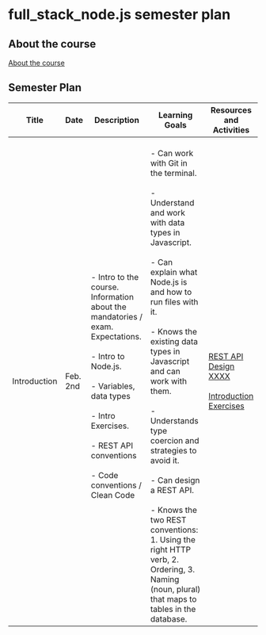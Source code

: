 # full_stack_node.js semester plan

## About the course

[About the course](00._Course_Material/00._Meta_Course_Material/about_the_course.md)

## Semester Plan


| Title | Date | Description | Learning Goals | Resources and Activities |
| --- | --- | --- | --- | --- |
| Introduction | Feb. 2nd | <br>          - Intro to the course. Information about the mandatories / exam. Expectations.<br><br>            - Intro to Node.js.<br><br>            - Variables, data types<br><br>            - Intro Exercises.<br><br>            - REST API conventions<br><br>            - Code conventions / Clean Code<br>         | <br>            - Can work with Git in the terminal. <br><br>            - Understand and work with data types in Javascript. <br><br>            - Can explain what Node.js is and how to run files with it. <br><br>            - Knows the existing data types in Javascript and can work with them.<br><br>            - Understands type coercion and strategies to avoid it. <br><br>            - Can design a REST API.<br><br>            - Knows the two REST conventions: 1. Using the right HTTP verb, 2. Ordering, 3. Naming (noun, plural) that maps to tables in the database.<br>         | [REST API Design XXXX](00._Course_Material/01._Assignments/01._Introduction/REST_API_Design_XXXX_CHOICE_2.md)<br><br>[Introduction Exercises](00._Course_Material/01._Assignments/01._Introduction/Introduction_Exercises.md) |
